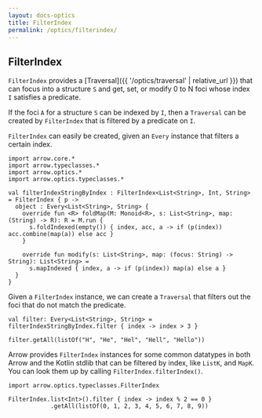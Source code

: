 ```yaml
---
layout: docs-optics
title: FilterIndex
permalink: /optics/filterindex/
---
```


## FilterIndex


`FilterIndex` provides a [Traversal]({{ '/optics/traversal' | relative_url }}) that can focus into a structure `S` and get, set, or modify 0 to N foci whose index `I` satisfies a predicate.

If the foci `A` for a structure `S` can be indexed by `I`, then a `Traversal` can be created by `FilterIndex` that is filtered by a predicate on `I`.

`FilterIndex` can easily be created, given an `Every` instance that filters a certain index.

```kotlin:ank
import arrow.core.*
import arrow.typeclasses.*
import arrow.optics.*
import arrow.optics.typeclasses.*

val filterIndexStringByIndex : FilterIndex<List<String>, Int, String> = FilterIndex { p ->
  object : Every<List<String>, String> {
    override fun <R> foldMap(M: Monoid<R>, s: List<String>, map: (String) -> R): R = M.run {
      s.foldIndexed(empty()) { index, acc, a -> if (p(index)) acc.combine(map(a)) else acc }
    }
  
    override fun modify(s: List<String>, map: (focus: String) -> String): List<String> =
      s.mapIndexed { index, a -> if (p(index)) map(a) else a }
  }
}
```

Given a `FilterIndex` instance, we can create a `Traversal` that filters out the foci that do not match the predicate.

```kotlin:ank
val filter: Every<List<String>, String> = filterIndexStringByIndex.filter { index -> index > 3 }

filter.getAll(listOf("H", "He", "Hel", "Hell", "Hello"))
```

Arrow provides `FilterIndex` instances for some common datatypes in both Arrow and the Kotlin stdlib that can be filtered by index, like `ListK`, and `MapK`. You can look them up by calling `FilterIndex.filterIndex()`.

```kotlin:ank
import arrow.optics.typeclasses.FilterIndex

FilterIndex.list<Int>().filter { index -> index % 2 == 0 }
            .getAll(listOf(0, 1, 2, 3, 4, 5, 6, 7, 8, 9))
```
